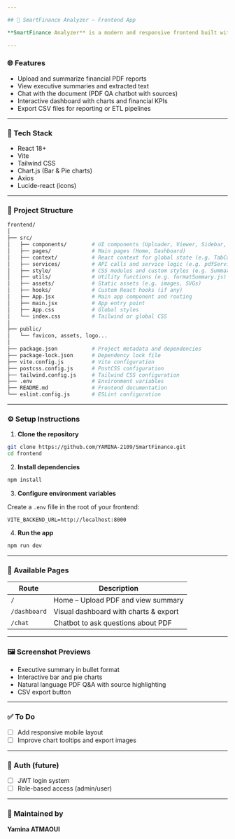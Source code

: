 ```yaml
---

## 💼 SmartFinance Analyzer – Frontend App

**SmartFinance Analyzer** is a modern and responsive frontend built with **React**, **Tailwind CSS**, and **Chart.js**. It allows users to upload financial PDFs, visualize key insights, query documents in natural language, and explore dashboards interactively.

---
```


### 🌐 Features

- Upload and summarize financial PDF reports
- View executive summaries and extracted text
- Chat with the document (PDF QA chatbot with sources)
- Interactive dashboard with charts and financial KPIs
- Export CSV files for reporting or ETL pipelines

---

### 🧰 Tech Stack

- React 18+
- Vite
- Tailwind CSS
- Chart.js (Bar & Pie charts)
- Axios
- Lucide-react (icons)

---

### 📁 Project Structure

```bash
frontend/
│
├── src/
│   ├── components/        # UI components (Uploader, Viewer, Sidebar, Navbar, Cards, etc.)
│   ├── pages/             # Main pages (Home, Dashboard)
│   ├── context/           # React context for global state (e.g. TabContext)
│   ├── services/          # API calls and service logic (e.g. pdfService.js, dashboardService.js)
│   ├── style/             # CSS modules and custom styles (e.g. SummaryCard.module.css)
│   ├── utils/             # Utility functions (e.g. formatSummary.js)
│   ├── assets/            # Static assets (e.g. images, SVGs)
│   ├── hooks/             # Custom React hooks (if any)
│   ├── App.jsx            # Main app component and routing
│   ├── main.jsx           # App entry point
│   ├── App.css            # Global styles
│   └── index.css          # Tailwind or global CSS
│
├── public/
│   └── favicon, assets, logo...
│
├── package.json           # Project metadata and dependencies
├── package-lock.json      # Dependency lock file
├── vite.config.js         # Vite configuration
├── postcss.config.js      # PostCSS configuration
├── tailwind.config.js     # Tailwind CSS configuration
├── .env                   # Environment variables
├── README.md              # Frontend documentation
└── eslint.config.js       # ESLint configuration
```

---

### ⚙️ Setup Instructions

1. **Clone the repository**

```bash
git clone https://github.com/YAMINA-2109/SmartFinance.git
cd frontend
```

2. **Install dependencies**

```bash
npm install
```

3. **Configure environment variables**

Create a `.env` fille in the root of your frontend:

```env
VITE_BACKEND_URL=http://localhost:8000

```

4. **Run the app**

```bash
npm run dev
```

---

### 🧩 Available Pages

| Route        | Description                           |
| ------------ | ------------------------------------- |
| `/`          | Home – Upload PDF and view summary    |
| `/dashboard` | Visual dashboard with charts & export |
| `/chat`      | Chatbot to ask questions about PDF    |

---

### 🖼️ Screenshot Previews

- Executive summary in bullet format
- Interactive bar and pie charts
- Natural language PDF Q\&A with source highlighting
- CSV export button

---

### ✅ To Do

- [ ] Add responsive mobile layout
- [ ] Improve chart tooltips and export images

---

### 🔐 Auth (future)

- [ ] JWT login system
- [ ] Role-based access (admin/user)

---

### 📣 Maintained by

**Yamina ATMAOUI**
